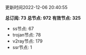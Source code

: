 更新时间2022-12-06 20:40:55

**总订阅: 73**
**总节点: 972**
**有效节点: 325**
- ss节点: 67
- trojan节点: 78
- v2ray节点: 179
- ssr节点: 1
